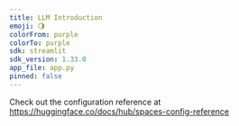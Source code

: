 ```yaml
---
title: LLM Introduction
emoji: 🌖
colorFrom: purple
colorTo: purple
sdk: streamlit
sdk_version: 1.33.0
app_file: app.py
pinned: false
---
```


Check out the configuration reference at https://huggingface.co/docs/hub/spaces-config-reference
